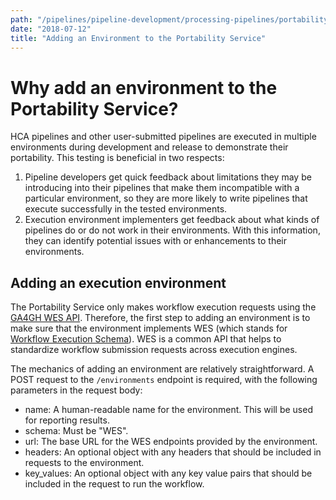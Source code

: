 ```yaml
---
path: "/pipelines/pipeline-development/processing-pipelines/portability-service-environments"
date: "2018-07-12"
title: "Adding an Environment to the Portability Service"
---
```


# Why add an environment to the Portability Service?

HCA pipelines and other user-submitted pipelines are executed in multiple environments during development and release to demonstrate their portability. This testing is beneficial in two respects:

1. Pipeline developers get quick feedback about limitations they may be introducing into their pipelines that make them incompatible with a particular environment, so they are more likely to write pipelines that execute successfully in the tested environments.
2. Execution environment implementers get feedback about what kinds of pipelines do or do not work in their environments. With this information, they can identify potential issues with or enhancements to their environments.

## Adding an execution environment

The Portability Service only makes workflow execution requests using the [GA4GH WES API](https://github.com/ga4gh/workflow-execution-service-schemas). Therefore, the first step to adding an environment is to make sure that the environment implements WES (which stands for [Workflow Execution Schema](https://github.com/ga4gh/workflow-execution-service-schemas/blob/develop/README.md)). WES is a common API that helps to standardize workflow submission requests across execution engines.

The mechanics of adding an environment are relatively straightforward. A POST request to the `/environments` endpoint is required, with the following parameters in the request body:

- name: A human-readable name for the environment. This will be used for reporting results.
- schema: Must be "WES".
- url: The base URL for the WES endpoints provided by the environment.
- headers: An optional object with any headers that should be included in requests to the environment.
- key_values: An optional object with any key value pairs that should be included in the request to run the workflow.
